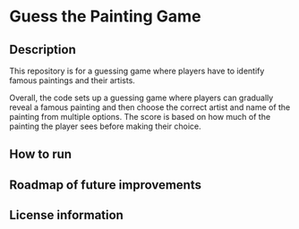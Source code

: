 # Guess the Painting Game

## Description
This repository is for a guessing game where players have to identify famous paintings and their artists.

Overall, the code sets up a guessing game where players can gradually reveal a famous painting and then choose the correct artist 
and name of the painting from multiple options. The score is based on how much of the painting the player sees before making their choice.

## How to run

## Roadmap of future improvements

## License information
